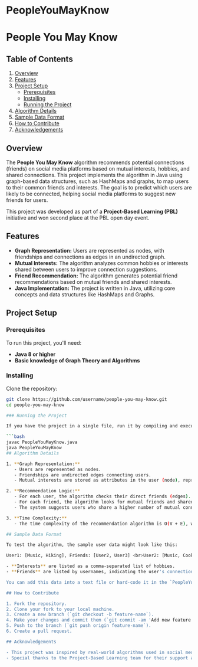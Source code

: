 # PeopleYouMayKnow
# People You May Know

## Table of Contents

1. [Overview](#overview)
2. [Features](#features)
3. [Project Setup](#project-setup)
    - [Prerequisites](#prerequisites)
    - [Installing](#installing)
    - [Running the Project](#running-the-project)
4. [Algorithm Details](#algorithm-details)
5. [Sample Data Format](#sample-data-format)
6. [How to Contribute](#how-to-contribute)
7. [Acknowledgements](#acknowledgements)

## Overview

The **People You May Know** algorithm recommends potential connections (friends) on social media platforms based on mutual interests, hobbies, and shared connections. This project implements the algorithm in Java using graph-based data structures, such as HashMaps and graphs, to map users to their common friends and interests. The goal is to predict which users are likely to be connected, helping social media platforms to suggest new friends for users.

This project was developed as part of a **Project-Based Learning (PBL)** initiative and won second place at the PBL open day event.

## Features

- **Graph Representation:** Users are represented as nodes, with friendships and connections as edges in an undirected graph.
- **Mutual Interests:** The algorithm analyzes common hobbies or interests shared between users to improve connection suggestions.
- **Friend Recommendation:** The algorithm generates potential friend recommendations based on mutual friends and shared interests.
- **Java Implementation:** The project is written in Java, utilizing core concepts and data structures like HashMaps and Graphs.

## Project Setup

### Prerequisites

To run this project, you'll need:

- **Java 8 or higher**
- **Basic knowledge of Graph Theory and Algorithms**

### Installing

Clone the repository:
```bash
git clone https://github.com/username/people-you-may-know.git
cd people-you-may-know

### Running the Project

If you have the project in a single file, run it by compiling and executing the Java file:

```bash
javac PeopleYouMayKnow.java
java PeopleYouMayKnow
## Algorithm Details

1. **Graph Representation:**
   - Users are represented as nodes.
   - Friendships are undirected edges connecting users.
   - Mutual interests are stored as attributes in the user (node), represented using HashMaps.

2. **Recommendation Logic:**
   - For each user, the algorithm checks their direct friends (edges).
   - For each friend, the algorithm looks for mutual friends and shared attributes (interests).
   - The system suggests users who share a higher number of mutual connections or common interests.

3. **Time Complexity:**
   - The time complexity of the recommendation algorithm is O(V + E), where V is the number of users (nodes) and E is the number of friendships (edges).

## Sample Data Format

To test the algorithm, the sample user data might look like this:

User1: [Music, Hiking], Friends: [User2, User3] <br>User2: [Music, Cooking], Friends: [User1, User4] <br>User3: [Hiking, Reading], Friends: [User1, User5] <br>User4: [Cooking, Reading], Friends: [User2] <br>User5: [Reading, Hiking], Friends: [User3]<br>

- **Interests** are listed as a comma-separated list of hobbies.
- **Friends** are listed by usernames, indicating the user's connections.

You can add this data into a text file or hard-code it in the `PeopleYouMayKnow` Java class for testing purposes.

## How to Contribute

1. Fork the repository.
2. Clone your fork to your local machine.
3. Create a new branch (`git checkout -b feature-name`).
4. Make your changes and commit them (`git commit -am 'Add new feature'`).
5. Push to the branch (`git push origin feature-name`).
6. Create a pull request.

## Acknowledgements

- This project was inspired by real-world algorithms used in social media platforms for friend recommendations.
- Special thanks to the Project-Based Learning team for their support and guidance.

